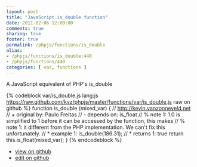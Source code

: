 ```yaml
---
layout: post
title: "JavaScript is_double function"
date: 2011-02-06 12:00:00
comments: true
sharing: true
footer: true
permalink: /phpjs/functions/is_double
alias:
- /phpjs/functions/is_double:440
- /phpjs/functions/440
categories: [ var, functions ]
---
```

A JavaScript equivalent of PHP's is_double
<!-- more -->
{% codeblock var/is_double.js lang:js https://raw.github.com/kvz/phpjs/master/functions/var/is_double.js raw on github %}
function is_double (mixed_var) {
    // http://kevin.vanzonneveld.net
    // +   original by: Paulo Freitas
    //  -   depends on: is_float
    // %        note 1: 1.0 is simplified to 1 before it can be accessed by the function, this makes
    // %        note 1: it different from the PHP implementation. We can't fix this unfortunately.
    // *     example 1: is_double(186.31);
    // *     returns 1: true
    return this.is_float(mixed_var);
}
{% endcodeblock %}
<ul>
 <li><a href="https://github.com/kvz/phpjs/blob/master/functions/var/is_double.js">view on github</a></li>
 <li><a href="https://github.com/kvz/phpjs/edit/master/functions/var/is_double.js">edit on github</a></li>
</ul>
